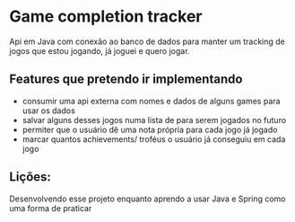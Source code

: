 
# Game completion tracker

Api em Java com conexão ao banco de dados para manter um tracking de jogos que estou jogando, já joguei e quero jogar.




## Features que pretendo ir implementando

- consumir uma api externa com nomes e dados de alguns games para usar os dados
- salvar alguns desses jogos numa lista de para serem jogados no futuro
- permiter que o usuário dê uma nota própria para cada jogo já jogado
- marcar quantos achievements/ troféus o usuário já conseguiu em cada jogo



## Lições:

Desenvolvendo esse projeto enquanto aprendo a usar Java e Spring como uma forma de praticar
